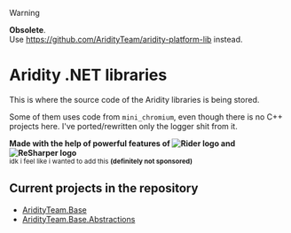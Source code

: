 > [!WARNING]
> **Obsolete**. \
> Use https://github.com/AridityTeam/aridity-platform-lib instead.

# Aridity .NET libraries
This is where the source code of the Aridity libraries is being stored.

Some of them uses code from `mini_chromium`, even though there is no C++ projects here. I've ported/rewritten only the logger shit from it.

**Made with the help of powerful features of ![Rider logo](https://resources.jetbrains.com/storage/products/company/brand/logos/Rider_icon.svg) and ![ReSharper logo](https://resources.jetbrains.com/storage/products/company/brand/logos/ReSharper_icon.svg)** \
<sub>idk i feel like i wanted to add this **(definitely not sponsored)**</sub>

## Current projects in the repository
- [AridityTeam.Base](src/libraries/AridityTeam.Base)
- [AridityTeam.Base.Abstractions](src/libraries/AridityTeam.Base.Abstractions)
